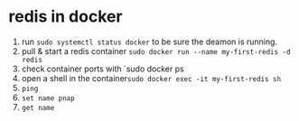 # redis in docker
1. run `sudo systemctl status docker` to be sure the deamon is running.
2. pull & start a redis container  `sudo docker run --name my-first-redis -d redis`
3. check container ports with `sudo docker ps
4. open a shell in the container`sudo docker exec -it my-first-redis sh`
5. `ping`
6. `set name pnap`
7. `get name`